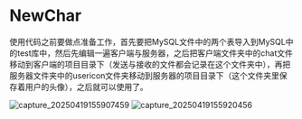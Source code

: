 # NewChar
使用代码之前要做点准备工作，首先要把MySQL文件中的两个表导入到MySQL中的test库中，然后先编辑一遍客户端与服务器，之后把客户端文件夹中的chat文件移动到客户端的项目目录下（发送与接收的文件都会记录在这个文件夹中），再把服务器文件夹中的usericon文件夹移动到服务器的项目目录下（这个文件夹里保存着用户的头像），之后就可以使用了。

![capture_20250419155907459](https://github.com/user-attachments/assets/f390b1c1-1869-4f4d-aaa9-4774979ae0e8)
![capture_20250419155920456](https://github.com/user-attachments/assets/11fd76c2-2d97-4a7c-9985-870268821707)
